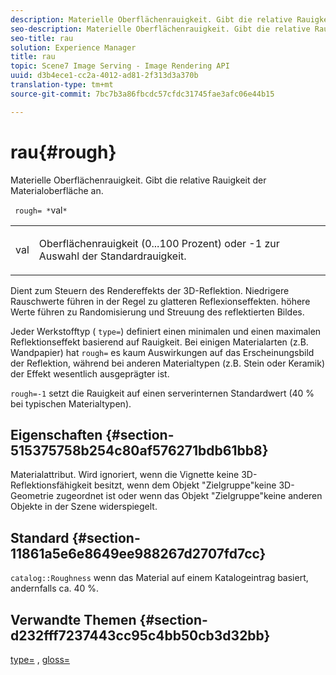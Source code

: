 ```yaml
---
description: Materielle Oberflächenrauigkeit. Gibt die relative Rauigkeit der Materialoberfläche an.
seo-description: Materielle Oberflächenrauigkeit. Gibt die relative Rauigkeit der Materialoberfläche an.
seo-title: rau
solution: Experience Manager
title: rau
topic: Scene7 Image Serving - Image Rendering API
uuid: d3b4ece1-cc2a-4012-ad81-2f313d3a370b
translation-type: tm+mt
source-git-commit: 7bc7b3a86fbcdc57cfdc31745fae3afc06e44b15

---
```



# rau{#rough}

Materielle Oberflächenrauigkeit. Gibt die relative Rauigkeit der Materialoberfläche an.

` rough= *`val`*`

<table id="simpletable_432E33EC87144AC7A2A8D9406F862708"> 
 <tr class="strow"> 
  <td class="stentry"> <p> <span class="varname"> val </span> </p> </td> 
  <td class="stentry"> <p>Oberflächenrauigkeit (0...100 Prozent) oder -1 zur Auswahl der Standardrauigkeit. </p> </td> 
 </tr> 
</table>

Dient zum Steuern des Rendereffekts der 3D-Reflektion. Niedrigere Rauschwerte führen in der Regel zu glatteren Reflexionseffekten. höhere Werte führen zu Randomisierung und Streuung des reflektierten Bildes.

Jeder Werkstofftyp ( `type=`) definiert einen minimalen und einen maximalen Reflektionseffekt basierend auf Rauigkeit. Bei einigen Materialarten (z.B. Wandpapier) hat `rough=` es kaum Auswirkungen auf das Erscheinungsbild der Reflektion, während bei anderen Materialtypen (z.B. Stein oder Keramik) der Effekt wesentlich ausgeprägter ist.

`rough=-1` setzt die Rauigkeit auf einen serverinternen Standardwert (40 % bei typischen Materialtypen).

## Eigenschaften {#section-515375758b254c80af576271bdb61bb8}

Materialattribut. Wird ignoriert, wenn die Vignette keine 3D-Reflektionsfähigkeit besitzt, wenn dem Objekt &quot;Zielgruppe&quot;keine 3D-Geometrie zugeordnet ist oder wenn das Objekt &quot;Zielgruppe&quot;keine anderen Objekte in der Szene widerspiegelt.

## Standard {#section-11861a5e6e8649ee988267d2707fd7cc}

`catalog::Roughness` wenn das Material auf einem Katalogeintrag basiert, andernfalls ca. 40 %.

## Verwandte Themen {#section-d232fff7237443cc95c4bb50cb3d32bb}

[type=](../../../../../ir-api/http-protocol/image-rendering-api-ref/c-ir-http-protocol-ref/c-ir-http-protocol-command-reference/r-ir-http-type.md#reference-128c7de89e2d46838019b560f3f84a35) , [gloss=](../../../../../ir-api/http-protocol/image-rendering-api-ref/c-ir-http-protocol-ref/c-ir-http-protocol-command-reference/r-ir-http-gloss.md#reference-325aef2ee51e4e1584a06047427340ca)
